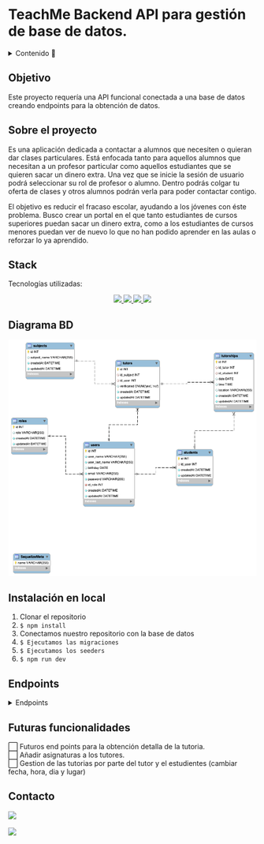 # TeachMe Backend API para gestión de base de datos.

<details>
  <summary>Contenido 📝</summary>
  <ol>
    <li><a href="#objetivo">Objetivo</a></li>
    <li><a href="#sobre-el-proyecto">Sobre el proyecto</a></li>
    <li><a href="#stack">Stack</a></li>
    <li><a href="#diagrama-bd">Diagrama</a></li>
    <li><a href="#instalación-en-local">Instalación</a></li>
    <li><a href="#endpoints">Endpoints</a></li>
    <li><a href="#futuras-funcionalidades">Futuras funcionalidades</a></li>
    <li><a href="#contacto">Contacto</a></li>
  </ol>
</details>

## Objetivo

Este proyecto requería una API funcional conectada a una base de datos creando endpoints para la obtención de datos.

## Sobre el proyecto

Es una aplicación dedicada a contactar a alumnos que necesiten o quieran dar
clases particulares. Está enfocada tanto para aquellos alumnos que necesitan a un
profesor particular como aquellos estudiantes que se quieren sacar un dinero extra.
Una vez que se inicie la sesión de usuario podrá seleccionar su rol de profesor o
alumno. Dentro podrás colgar tu oferta de clases y otros alumnos podrán verla para
poder contactar contigo.

El objetivo es reducir el fracaso escolar, ayudando a los jóvenes con éste problema.
Busco crear un portal en el que tanto estudiantes de cursos superiores puedan sacar un
dinero extra, como a los estudiantes de cursos menores puedan ver de nuevo lo que no
han podido aprender en las aulas o reforzar lo ya aprendido.

## Stack

Tecnologías utilizadas:

<div align="center">
<a href="https://sequelize.org/">
    <img src= "https://img.shields.io/badge/sequelize-323330?style=for-the-badge&logo=sequelize&logoColor=white"/>
</a>
<a href="https://www.expressjs.com/">
    <img src= "https://img.shields.io/badge/express.js-%23404d59.svg?style=for-the-badge&logo=express&logoColor=%2361DAFB"/>
</a>
<a href="https://nodejs.org/es/">
    <img src= "https://img.shields.io/badge/node.js-026E00?style=for-the-badge&logo=node.js&logoColor=white"/>
</a>
<a href="https://developer.mozilla.org/es/docs/Web/JavaScript">
    <img src= "https://img.shields.io/badge/javascipt-EFD81D?style=for-the-badge&logo=javascript&logoColor=black"/>
</a>
 </div>

## Diagrama BD

!['imagen-db'](./public/images/relaciones.png)

## Instalación en local

1. Clonar el repositorio
2. `$ npm install`
3. Conectamos nuestro repositorio con la base de datos
4. `$ Ejecutamos las migraciones`
5. `$ Ejecutamos los seeders`
6. `$ npm run dev`

## Endpoints

<details>
<summary>Endpoints</summary>

- AUTH

  - Registrar usuario

        POST http://localhost:3000/auth/register

    body:

    ```js
        {
            // use which id_role do you want
            // 1 - admin
            // 2- tutor
            // 3 - student

        "user_name": "Steven",
        "user_last_name": "Garzon",
        "birthday": "1996-08-02",
        "email": "steven@garzon.com",
        "password": "12345678",
        'id_role': '3',
        }
    ```

  - Login

        POST http://localhost:3000/auth/login

    body:

    ```js
        {
            "email": "steven@garzon.com",
            "password": "12345678"
        }
    ```

- TUTOR

  - Obtener todos los estudientes

        GET http://localhost:3000/api/tutor/all-students?page=1

  - Obtener la lista de mis tutorias

        http://localhost:3000/api/tutor/my-tutorship?page=1

  - Actualizar alguna tutoria existente por id de la cita en params

        PUT http://localhost:3000/api/tutor/tutorship-update/1

    body:

    ```js
        {
            "date": "2023-08-27"
        }
    ```

- STUDENT

  - Obtener mi perfil.

        GET http://localhost:3000/api/student/my-profile

  - Actualizar mi perfil.

        PUT http://localhost:3000/api/student/update-profile

    body:

    ```js
        {
            "birthday": "1999-09-14"
        }
    ```

  - Crear una tutoria escogiendo el tutor.

        POST http://localhost:3000/api/student/tutorship-create

    body:

    ```js
        {
            // 1. Oliver Wilson (English)

                "id_tutor": 2,
                "date": "2023-11-10",
                "time": "11:30:00",
                "location": "Presential"

        }
    ```

- Obtener todas mis tutorias.

       GET http://localhost:3000/api/student/my-tutorships?page=1

 </details>

## Futuras funcionalidades

⬜ Futuros end points para la obtención detalla de la tutoria.</br>
⬜ Añadir asignaturas a los tutores.</br>
⬜ Gestion de las tutorias por parte del tutor y el estudientes (cambiar fecha, hora, dia y lugar)</br>

## Contacto

<a href="https://www.linkedin.com/in/msserna/" target="_blank"><img src="https://img.shields.io/badge/-LinkedIn-%230077B5?style=for-the-badge&logo=linkedin&logoColor=white" target="_blank"></a>

<a href="https://github.com/Stevengs7" target="_blank"><img src="https://img.shields.io/badge/github-24292F?style=for-the-badge&logo=github&logoColor=white" target="_blank"></a>
